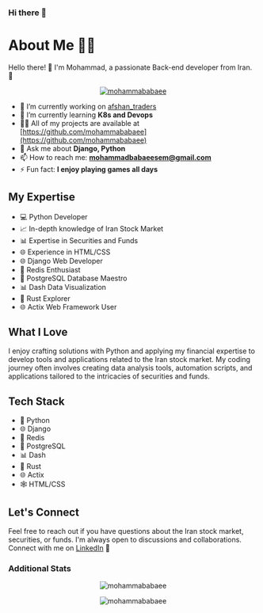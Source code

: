 ### Hi there 👋

# About Me 👨‍💻

Hello there! 👋 I'm Mohammad, a passionate Back-end developer from Iran. 💼

<p align="center">
  <a href="https://github.com/ryo-ma/github-profile-trophy"><img src="https://github-profile-trophy.vercel.app/?username=mohammababaee" alt="mohammababaee" /></a>
</p>

- 🔭 I’m currently working on [afshan_traders](https://github.com/mohammababaee/afshan_traders)
- 🌱 I’m currently learning **K8s and Devops**
- 👨‍💻 All of my projects are available at [https://github.com/mohammababaee](https://github.com/mohammababaee)
- 💬 Ask me about **Django, Python**
- 📫 How to reach me: **mohammadbabaeesem@gmail.com**
- ⚡ Fun fact: **I enjoy playing games all days**

## My Expertise

- 💻 Python Developer
- 📈 In-depth knowledge of Iran Stock Market
- 📊 Expertise in Securities and Funds
- 🌐 Experience in HTML/CSS
- 🌐 Django Web Developer
- 🔄 Redis Enthusiast
- 🐘 PostgreSQL Database Maestro
- 📊 Dash Data Visualization
- 🦀 Rust Explorer
- 🌐 Actix Web Framework User

## What I Love

I enjoy crafting solutions with Python and applying my financial expertise to develop tools and applications related to the Iran stock market. My coding journey often involves creating data analysis tools, automation scripts, and applications tailored to the intricacies of securities and funds.

## Tech Stack

- 🐍 Python
- 🌐 Django
- 🔄 Redis
- 🐘 PostgreSQL
- 📊 Dash
- 🦀 Rust
- 🌐 Actix
- 🕸 HTML/CSS

## Let's Connect

Feel free to reach out if you have questions about the Iran stock market, securities, or funds. I'm always open to discussions and collaborations. Connect with me on [LinkedIn](https://www.linkedin.com/in/mohammad-babaee-4551131b2/) 🚀

### Additional Stats

<p align="center">
  <img src="https://github-readme-stats.vercel.app/api?username=mohammababaee&show_icons=true&locale=en" alt="mohammababaee" />
</p>

<p align="center">
  <img src="https://github-readme-stats.vercel.app/api/top-langs?username=mohammababaee&show_icons=true&locale=en&layout=compact" alt="mohammababaee" />
</p>
